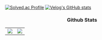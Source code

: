 <!--
**donghyuun/donghyuun** is a ✨ _special_ ✨ repository because its `README.md` (this file) appears on your GitHub profile.

Here are some ideas to get you started:

- 🔭 I’m currently working on ...
- 🌱 I’m currently learning ...
- 👯 I’m looking to collaborate on ...
- 🤔 I’m looking for help with ...
- 💬 Ask me about ...
- 📫 How to reach me: ...
- 😄 Pronouns: ...
- ⚡ Fun fact: ...
-->

[![Solved.ac Profile](http://mazassumnida.wtf/api/v2/generate_badge?boj=hyuniam)](https://solved.ac/hyuniam/) [![Velog's GitHub stats](https://velog-readme-stats.vercel.app/api?name=hyunn)](https://velog-readme-stats.vercel.app/api/redirect?name=hyunn)


<h3 align="center">Github Stats</h3>
<table>
  <tr>
    <td width="50%">
      <img src = "https://github-readme-stats-git-masterrstaa-rickstaa.vercel.app/api?username=donghyuun&show_icons=true&hide_border=true" align="center"/>
    </td>
    <td width="50%">
      <img src = "https://github-readme-stats-git-masterrstaa-rickstaa.vercel.app/api/top-langs/?username=donghyuun&layout=compact&hide_border=true&langs_count=6&hide=html,css" align="center"/>
    </td>
  </tr>
</table>  
